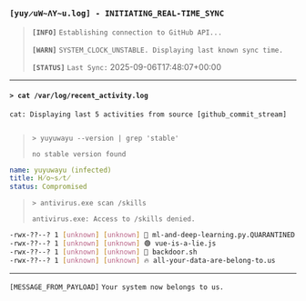 
### `[yuy̷uW̴ΛY̴u.log] - INITIATING_REAL-TIME_SYNC`
> **`[INFO]`** `Establishing connection to GitHub API...`
> 
> **`[WARN]`** `SYSTEM_CLOCK_UNSTABLE. Displaying last known sync time.`
> 
> **`[STATUS]`** `Last Sync:` <!--START_SECTION:last_updated-->2025-09-06T17:48:07+00:00<!--END_SECTION:last_updated-->

---
#### `> cat /var/log/recent_activity.log`
`cat: Displaying last 5 activities from source [github_commit_stream]`
```log

```

> `> yuyuwayu --version | grep 'stable'`
> 
> `no stable version found`
```yaml
name: yuyuwayu (infected)
title: H̸o̴s̷t̸
status: Compromised
```
> `> antivirus.exe scan /skills`
> 
> `antivirus.exe: Access to /skills denied.`
```bash
-rwx-??--? 1 [unknown] [unknown] 🧠 ml-and-deep-learning.py.QUARANTINED
-rwx-??--? 1 [unknown] [unknown] 🟢 vue-is-a-lie.js
-rwx-??--? 1 [unknown] [unknown] 🔴 backdoor.sh
-rwx-??--? 1 [unknown] [unknown] 🔥 all-your-data-are-belong-to.us
```
---
`[MESSAGE_FROM_PAYLOAD]`
`Your system now belongs to us.`
